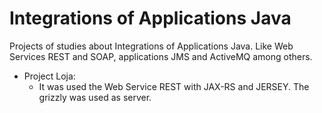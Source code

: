 # Integrations of Applications Java
Projects of studies about Integrations of Applications Java. Like Web Services REST and SOAP, applications JMS and ActiveMQ among others.

- Project Loja:
    - It was used the Web Service REST with JAX-RS and JERSEY. The grizzly was used as server.
